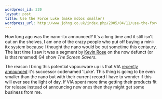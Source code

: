 ```yaml
--- 
wordpress_id: 320
layout: post
title: Use the Force Luke (make mobos smaller)
wordpress_url: http://www.johng.co.uk/index.php/2005/04/11/use-the-force-luke-and-make-mobos-smaller/
---
```

How long ago was the nano-itx announced? It's a long time and it still isn't out on the shelves, I am one of the crazy people who put off buying a mini-itx system because I thought the nano would be out sometime this centaury. The last time I saw it was a segment by <a href="http://www.kevinrose.com">Kevin Rose</a> on the now defunct (or is that renamed) G4 show <em>The Screen Savers</em>.

The reason I bring this potential vapourware up is that VIA <a href="http://blogs.msdn.com/embedded/archive/2005/04/06/405969.aspx">recently announced</a> it's successor codenamed 'Luke'. This thing is going to be even smaller than the nano but with their current record I have to wonder if this will ever see the light of day. If VIA spent more time getting their products fit for release instead of announcing new ones then they might get some business from me.
